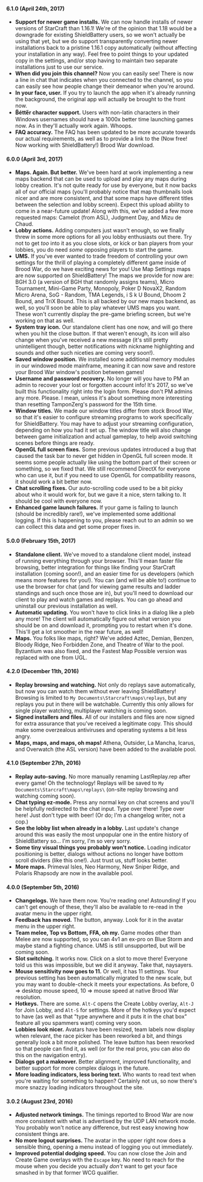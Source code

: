 #### 6.1.0 (April 24th, 2017)

- **Support for newer game installs.** We can now handle installs of newer versions of StarCraft
than 1.16.1! We're of the opinion that 1.18 would be a downgrade for existing ShieldBattery users,
so we won't actually be using that yet, but we do support transparently converting newer
installations back to a pristine 1.16.1 copy automatically (without affecting your installation in
any way). Feel free to point things to your updated copy in the settings, and/or stop having to
maintain two separate installations just to use our service.
- **When did you join this channel?** Now you can easily see! There is now a line in chat that
indicates when you connected to the channel, so you can easily see how people change their demeanor
when you're around.
- **In your face, user.** If you try to launch the app when it's already running the background, the
original app will actually be brought to the front now.
- **B̈étte̋r character support.** Users with non-latin characters in their Windows usernames should
have a 1000x better time launching games now. As in they'll actually work again. Whoops.
- **FAQ accuracy.** The FAQ has been updated to be more accurate towards our actual requirements,
as well as to provide a link to the (Now free! Now working with ShieldBattery!) Brood War download.

#### 6.0.0 (April 3rd, 2017)

- **Maps. Again. But better.** We've been hard at work implementing a new maps backend that can be
used to upload and play any maps during lobby creation. It's not quite ready for use by everyone,
but it now backs all of our official maps (you'll probably notice that map thumbnails look nicer
and are more consistent, and that some maps have different titles between the selection and lobby
screen). Expect this upload ability to come in a near-future update! Along with this, we've added a
few more requested maps: Camelot (from ASL), Judgment Day, and Mizu de Chaud.
- **Lobby actions.** Adding computers just wasn't enough, so we finally threw in some more options
for all you lobby enthusiasts out there. Try not to get *too* into it as you close slots, or kick
or ban players from your lobbies, you do need *some* opposing players to start the game.
- **UMS.** If you've ever wanted to trade freedom of controlling your own settings for the thrill
of playing a completely different game inside of Brood War, do we have exciting news for you! Use
Map Settings maps are now supported on ShieldBattery! The maps we provide for now are: BGH 3.0 (a
version of BGH that randomly assigns teams), Micro Tournament, Mini-Game Party, Monopoly, Poker D
NovaX2, Random Micro Arena, SoG - Random, TMA Legends, i S k U Bound, Dhoom 2 Bound, and TriX Bound.
This is all backed by our new maps backend, as well, so you'll soon be able to play whatever UMS
maps you want. These won't currently display the pre-game briefing screen, but we're working on that
as well.
- **System tray icon.** Our standalone client has one now, and will go there when you hit the close
button. If that weren't enough, its icon will also change when you've received a new message (it's
still pretty unintelligent though, better notifications with nickname highlighting and sounds and
other such niceties are coming very soon!).
- **Saved window position.** We installed some additional memory modules in our windowed mode
mainframe, meaning it can now save and restore your Brood War window's position between games!
- **Username and password recovery.** No longer will you have to PM an admin to recover your lost
or forgotten account info! It's 2017, so we've built this functionality right into the login form.
Please don't PM admins any more. Please. I mean, unless it's about something more interesting than
resetting TamponZerg's password for the 15th time.
- **Window titles.** We made our window titles differ from stock Brood War, so that it's easier to
configure streaming programs to work specifically for ShieldBattery. You may have to adjust your
streaming configuration, depending on how you had it set up. The window title will also change
between game initialization and actual gameplay, to help avoid switching scenes before things are
ready.
- **OpenGL full screen fixes.** Some previous updates introduced a bug that caused the task bar to
never get hidden in OpenGL full screen mode. It seems some people actually like using the bottom
part of their screen or something, so we fixed that. We still recommend DirectX for everyone who can
use it, but if you need to use OpenGL for compatibility reasons, it should work a bit better now.
- **Chat scrolling fixes.** Our auto-scrolling code used to be a bit picky about who it would work
for, but we gave it a nice, stern talking to. It should be cool with everyone now.
- **Enhanced game launch failures.** If your game is failing to launch (should be incredibly rare!),
we've implemented some additional logging. If this is happening to you, please reach out to an admin
so we can collect this data and get some proper fixes in.

#### 5.0.0 (February 15th, 2017)

- **Standalone client.** We've moved to a standalone client model, instead of running everything
through your browser. This'll mean faster file browsing, better integration for things like finding
your StarCraft installation (coming soon!), and an easier time for us developers (which means more
features for you!). You can (and will be able to!) continue to use the browser for chat (and for
viewing game results and ladder standings and such once those are in), but you'll need to download
our client to play and watch games and replays. You can go ahead and uninstall our previous
installation as well.
- **Automatic updating.** You won't have to click links in a dialog like a pleb any more! The client
will automatically figure out what version you should be on and download it, prompting you to
restart when it's done. This'll get a lot smoother in the near future, as well!
- **Maps.** You folks like maps, right? We've added Aztec, Demian, Benzen, Bloody Ridge, Neo
Forbidden Zone, and Theatre of War to the pool. Byzantium was also fixed, and the Fastest Map
Possible version was replaced with one from UGL.


#### 4.2.0 (December 11th, 2016)

- **Replay browsing and watching.** Not only do replays save automatically, but now you can watch
them without ever leaving ShieldBattery! Browsing is limited to
`My Documents\Starcraft\maps\replays`, but any replays you put in there will be watchable.
Currently this only allows for single player watching, multiplayer watching is coming soon.
- **Signed installers and files.** All of our installers and files are now signed for extra
assurance that you've received a legitimate copy. This should make some overzealous antiviruses and
operating systems a bit less angry.
- **Maps, maps, and maps, oh maps!** Athena, Outsider, La Mancha, Icarus, and Overwatch (the ASL
version) have been added to the available pool.

#### 4.1.0 (September 27th, 2016)

- **Replay auto-saving.** No more manually renaming LastReplay.rep after every game! Oh the
technology! Replays will be saved to `My Documents\Starcraft\maps\replays\` (on-site replay browsing
and watching coming soon).
- **Chat typing ez-mode.** Press any normal key on chat screens and you'll be helpfully redirected
to the chat input. Type over there! Type over here! Just don't type with beer! (Or do; I'm a
changelog writer, not a cop.)
- **See the lobby list when already in a lobby.** Last update's change around this was easily the
most unpopular one in the entire history of ShieldBattery so... I'm sorry, I'm so very sorry.
- **Some tiny visual things you probably won't notice.** Loading indicator positioning is better,
dialogs without actions no longer have bottom scroll dividers (like this one!). Just trust us, stuff
looks better.
- **More maps.** Primeval Isles, Neo Harmony, New Sniper Ridge, and Polaris Rhapsody are now in the
available pool.

#### 4.0.0 (September 5th, 2016)

- **Changelogs.** We have them now. You're reading one! Astounding! If you can't get enough of
these, they'll also be available to re-read in the avatar menu in the upper right.
- **Feedback has moved.** The button, anyway. Look for it in the avatar menu in the upper right.
- **Team melee, Top vs Bottom, FFA, oh my.** Game modes other than Melee are now supported, so you
can 4v1 an ex-pro on Blue Storm and maybe stand a fighting chance. UMS is still unsupported, but
will be coming soon.
- **Slot switching.** It works now. Click on a slot to move there! Everyone told us this was
impossible, but we did it anyway. Take that, naysayers.
- **Mouse sensitivity now goes to 11.** Or well, it has 11 settings. Your previous setting has been
automatically migrated to the new scale, but you may want to double-check it meets your
expectations. As before, 0 => desktop mouse speed, 10 => mouse speed at native Brood War resolution.
- **Hotkeys.** There are some. `Alt-C` opens the Create Lobby overlay, `Alt-J` for Join Lobby, and
`Alt-S` for settings. More of the hotkeys you'd expect to have (as well as that "type anywhere and
it puts it in the chat box" feature all you spammers want) coming very soon.
- **Lobbies look nicer.** Avatars have been resized, team labels now display when relevant, the
race picker has been reworked a bit, and things generally look a bit more polished. The leave button
has been reworked so that people can find it, as well (or for the real pros, you can also do this
on the navigation entry).
- **Dialogs got a makeover.** Better alignment, improved functionality, and better support for more
complex dialogs in the future.
- **More loading indicators, less boring text.** Who wants to read text when you're waiting for
something to happen? Certainly not us, so now there's more snazzy loading indicators throughout the
site.

#### 3.0.2 (August 23rd, 2016)

- **Adjusted network timings.** The timings reported to Brood War are now more consistent with what
is advertised by the UDP LAN network mode. You probably won't notice any difference, but rest easy
knowing how consistent things are.
- **No more logout surprises.** The avatar in the upper right now does a sensible thing, opening a
menu instead of logging you out immediately.
- **Improved potential dodging speed.** You can now close the Join and Create Game overlays with the
`Escape` key. No need to reach for the mouse when you decide you actually *don't* want to get your
face smashed in by that former WCG qualifier.
